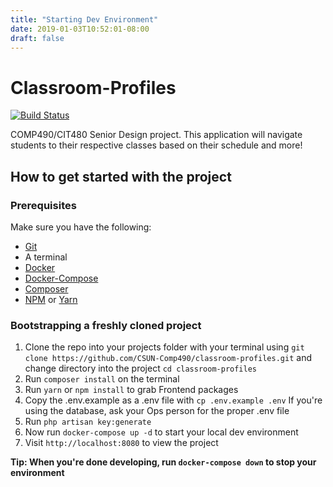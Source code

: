 ```yaml
---
title: "Starting Dev Environment"
date: 2019-01-03T10:52:01-08:00
draft: false
---
```

# Classroom-Profiles
[![Build Status](https://cloud.drone.io/api/badges/CSUN-Comp490/classroom-profiles/status.svg?branch=dev)](https://cloud.drone.io/CSUN-Comp490/classroom-profiles)

COMP490/CIT480 Senior Design project. This application will navigate students to their respective classes based on their schedule and more!

## How to get started with the project

### Prerequisites 
Make sure you have the following:
- [Git](https://guides.github.com/activities/hello-world/)
- A terminal
- [Docker](https://www.docker.com/get-started)
- [Docker-Compose](https://docs.docker.com/compose/install/)
- [Composer](https://getcomposer.org/doc/00-intro.md)
- [NPM](https://www.npmjs.com/get-npm) or [Yarn](https://yarnpkg.com/lang/en/docs/install/)

### Bootstrapping a freshly cloned project
1. Clone the repo into your projects folder with your terminal using `git clone https://github.com/CSUN-Comp490/classroom-profiles.git` and change directory into the project `cd classroom-profiles`
2. Run `composer install` on the terminal
3. Run `yarn` or `npm install` to grab Frontend packages
4. Copy the .env.example as a .env file with `cp .env.example .env` If you're using the database, ask your Ops person for the proper .env file
5. Run `php artisan key:generate`
6. Now run `docker-compose up -d` to start your local dev environment
7. Visit `http://localhost:8080` to view the project

**Tip: When you're done developing, run `docker-compose down` to stop your environment**